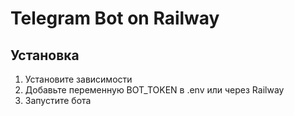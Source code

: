 # Telegram Bot on Railway

## Установка
1. Установите зависимости
2. Добавьте переменную BOT_TOKEN в .env или через Railway
3. Запустите бота